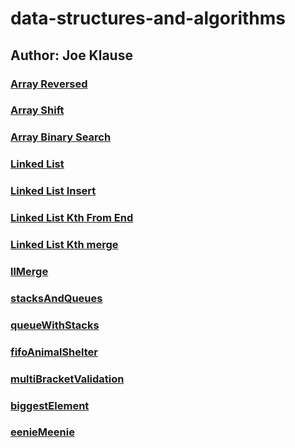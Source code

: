 # data-structures-and-algorithms
## Author: Joe Klause

### [Array Reversed](challenges/arrayReverse/array-reverse.js)

### [Array Shift](challenges/arrayShift/array-shift.js)

### [Array Binary Search](challenges/arrayBinarySearch/array-binary-search.js)

### [Linked List](challenges/linkedList/linked-list.js)

### [Linked List Insert](challenges/linkedList/linked-list.js)

### [Linked List Kth From End](challenges/linkedList/linked-list.js)

### [Linked List Kth merge](challenges/linkedList/linked-list.js)

### [llMerge](challenges/llMerge/ll-merge.js)

### [stacksAndQueues](challenges/stacksAndQueues/stacks-and-queues.js)

### [queueWithStacks](challenges/queueWithStacks/queue-with-stacks.js)

### [fifoAnimalShelter](challenges/fifoAnimalShelter/fifo-animal-shelter.js)

### [multiBracketValidation](challenges/multiBracketValidation/multi-bracket-validation.js)

### [biggestElement](challenges/mock-interview-extra-credit/biggestElement/biggest-element.js)

### [eenieMeenie](challenges/mock-interview-extra-credit/eenieMeenie/eenie-meenie.js)